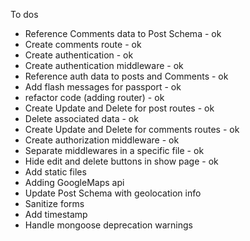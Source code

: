 To dos

- Reference Comments data to Post Schema - ok
- Create comments route - ok
- Create authentication - ok
- Create authentication middleware - ok
- Reference auth data to posts and Comments - ok
- Add flash messages for passport - ok
- refactor code (adding router) - ok
- Create Update and Delete for post routes - ok
- Delete associated data - ok
- Create Update and Delete for comments routes - ok
- Create authorization middleware - ok
- Separate middlewares in a specific file - ok
- Hide edit and delete buttons in show page - ok
- Add static files
- Adding GoogleMaps api
- Update Post Schema with geolocation info
- Sanitize forms
- Add timestamp
- Handle mongoose deprecation warnings

